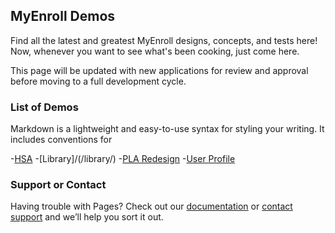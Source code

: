 ## MyEnroll Demos

Find all the latest and greatest MyEnroll designs, concepts, and tests here! Now, whenever you want to see what's been cooking, just come here.

This page will be updated with new applications for review and approval before moving to a full development cycle. 

### List of Demos

Markdown is a lightweight and easy-to-use syntax for styling your writing. It includes conventions for

-[HSA](/hsa/)
-[Library]/(/library/)
-[PLA Redesign](/PLA_Redesign/)
-[User Profile](/UserProfile/)


### Support or Contact

Having trouble with Pages? Check out our [documentation](https://help.github.com/categories/github-pages-basics/) or [contact support](https://github.com/contact) and we’ll help you sort it out.
